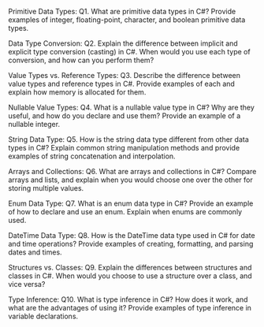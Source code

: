 Primitive Data Types:
Q1. What are primitive data types in C#? Provide examples of integer, floating-point, character, and boolean primitive data types.

Data Type Conversion:
Q2. Explain the difference between implicit and explicit type conversion (casting) in C#. When would you use each type of conversion, and how can you perform them?

Value Types vs. Reference Types:
Q3. Describe the difference between value types and reference types in C#. Provide examples of each and explain how memory is allocated for them.

Nullable Value Types:
Q4. What is a nullable value type in C#? Why are they useful, and how do you declare and use them? Provide an example of a nullable integer.

String Data Type:
Q5. How is the string data type different from other data types in C#? Explain common string manipulation methods and provide examples of string concatenation and interpolation.

Arrays and Collections:
Q6. What are arrays and collections in C#? Compare arrays and lists, and explain when you would choose one over the other for storing multiple values.

Enum Data Type:
Q7. What is an enum data type in C#? Provide an example of how to declare and use an enum. Explain when enums are commonly used.

DateTime Data Type:
Q8. How is the DateTime data type used in C# for date and time operations? Provide examples of creating, formatting, and parsing dates and times.

Structures vs. Classes:
Q9. Explain the differences between structures and classes in C#. When would you choose to use a structure over a class, and vice versa?

Type Inference:
Q10. What is type inference in C#? How does it work, and what are the advantages of using it? Provide examples of type inference in variable declarations.
